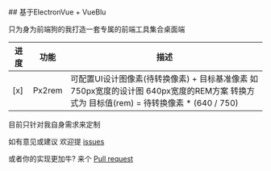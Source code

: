 <title>frontend-tools - 为前端工程师打造一个工具集合</title> 
## 基于ElectronVue + VueBlu

只为身为前端狗的我打造一套专属的前端工具集合桌面端

| 进度 | 功能 | 描述 |
|---|---|---------|
| [x] | Px2rem | 可配置UI设计图像素(待转换像素) + 目标基准像素 如 750px宽度的设计图 640px宽度的REM方案 转换方式为 目标值(rem) =  待转换像素 * (640 / 750)  


目前只针对我自身需求来定制 

如有意见或建议 欢迎提 [issues](https://github.com/deboyblog/frontend-tools/issues/new) 

或者你的实现更加牛? 来个 [Pull request](https://github.com/deboyblog/frontend-tools/pulls)
